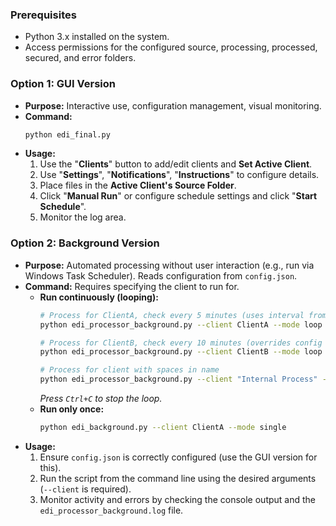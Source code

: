 

### Prerequisites

* Python 3.x installed on the system.
* Access permissions for the configured source, processing, processed, secured, and error folders.


### Option 1: GUI Version ##

* **Purpose:** Interactive use, configuration management, visual monitoring.
* **Command:**
    ```bash
    python edi_final.py
    ```
* **Usage:**
    1.  Use the "**Clients**" button to add/edit clients and **Set Active Client**.
    2.  Use "**Settings**", "**Notifications**", "**Instructions**" to configure details.
    3.  Place files in the **Active Client's Source Folder**.
    4.  Click "**Manual Run**" or configure schedule settings and click "**Start Schedule**".
    5.  Monitor the log area.

### Option 2: Background Version

* **Purpose:** Automated processing without user interaction (e.g., run via Windows Task Scheduler). Reads configuration from `config.json`.
* **Command:** Requires specifying the client to run for.
    * **Run continuously (looping):**
        ```bash
        # Process for ClientA, check every 5 minutes (uses interval from config or default)
        python edi_processor_background.py --client ClientA --mode loop

        # Process for ClientB, check every 10 minutes (overrides config interval)
        python edi_processor_background.py --client ClientB --mode loop --interval 10

        # Process for client with spaces in name
        python edi_processor_background.py --client "Internal Process" --mode loop
        ```
        *Press `Ctrl+C` to stop the loop.*
    * **Run only once:**
        ```bash
        python edi_background.py --client ClientA --mode single
        ```
* **Usage:**
    1.  Ensure `config.json` is correctly configured (use the GUI version for this).
    2.  Run the script from the command line using the desired arguments (`--client` is required).
    3.  Monitor activity and errors by checking the console output and the `edi_processor_background.log` file.


